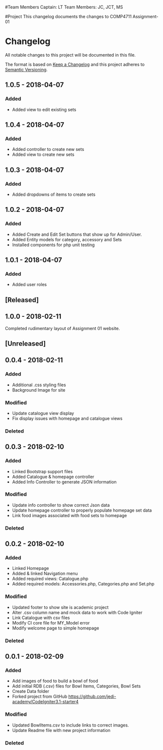 #Team Members
Captain: LT
Team Members: JC, JCT, MS

#Project
This changelog documents the changes to COMP4711 Assignment-01

# Changelog
All notable changes to this project will be documented in this file.

The format is based on [Keep a Changelog](http://keepachangelog.com/en/1.0.0/)
and this project adheres to [Semantic Versioning](http://semver.org/spec/v2.0.0.html).

## 1.0.5 - 2018-04-07
### Added
- Added view to edit existing sets

## 1.0.4 - 2018-04-07
### Added
- Added controller to create new sets
- Added view to create new sets

## 1.0.3 - 2018-04-07
### Added
- Added dropdowns of items to create sets

## 1.0.2 - 2018-04-07
### Added
- Added Create and Edit Set buttons that show up for Admin/User.
- Added Entity models for category, accessory and Sets
- Installed components for php unit testing

## 1.0.1 - 2018-04-07
### Added
- Added user roles

## [Released]
## 1.0.0 - 2018-02-11
Completed rudimentary layout of Assignment 01 website.

## [Unreleased]

## 0.0.4 - 2018-02-11
### Added
- Additional .css styling files
- Background Image for site

### Modified
- Update catalogue view display
- Fix display issues with homepage and catalogue views

### Deleted

## 0.0.3 - 2018-02-10
### Added
- Linked Bootstrap support files
- Added Catalogue & homepage controller
- Added Info Controller to generate JSON information

### Modified
- Update info controller to show correct Json data
- Update homepage controller to properly populate homepage set data
- Link food images associated with food sets to homepage

### Deleted


## 0.0.2 - 2018-02-10
### Added
- Linked Homepage
- Added & linked Navigation menu
- Added required views: Catalogue.php
- Added required models: Accessories.php, Categories.php and Set.php

### Modified
- Updated footer to show site is academic project
- Alter .csv column name and mock data to work with Code Igniter
- Link Catalogue with csv files
- Modify CI core file for MY_Model error
- Modify welcome page to simple homepage

### Deleted

## 0.0.1 - 2018-02-09
### Added
- Add images of food to build a bowl of food
- Add initial RDB (.csv) files for Bowl Items, Categories, Bowl Sets
- Create Data folder
- Forked project from GitHub https://github.com/jedi-academy/CodeIgniter3.1-starter4

### Modified
- Updated BowlItems.csv to include links to correct images.
- Update Readme file with new project information

### Deleted
